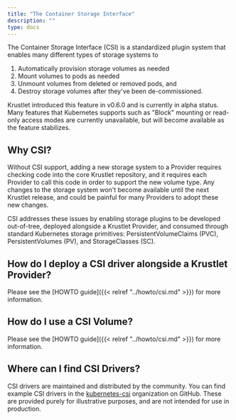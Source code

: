 ```yaml
---
title: "The Container Storage Interface"
description: ""
type: docs
---
```


The Container Storage Interface (CSI) is a standardized plugin system that
enables many different types of storage systems to

1. Automatically provision storage volumes as needed
1. Mount volumes to pods as needed
1. Unmount volumes from deleted or removed pods, and
1. Destroy storage volumes after they've been de-commissioned.

Krustlet introduced this feature in v0.6.0 and is currently in alpha status.
Many features that Kubernetes supports such as "Block" mounting or read-only
access modes are currently unavailable, but will become available as the feature
stabilizes.

## Why CSI?

Without CSI support, adding a new storage system to a Provider requires checking
code into the core Krustlet repository, and it requires each Provider to call
this code in order to support the new volume type. Any changes to the storage
system won't become available until the next Krustlet release, and could be
painful for many Providers to adopt these new changes.

CSI addresses these issues by enabling storage plugins to be developed
out-of-tree, deployed alongside a Krustlet Provider, and consumed through
standard Kubernetes storage primitives: PersistentVolumeClaims (PVC),
PersistentVolumes (PV), and StorageClasses (SC).

## How do I deploy a CSI driver alongside a Krustlet Provider?

Please see the [HOWTO guide]({{< relref "../howto/csi.md" >}}) for more information.

## How do I use a CSI Volume?

Please see the [HOWTO guide]({{< relref "../howto/csi.md" >}}) for more information.

## Where can I find CSI Drivers?

CSI drivers are maintained and distributed by the community. You can find
example CSI drivers in the [kubernetes-csi](https://github.com/kubernetes-csi)
organization on GitHub. These are provided purely for illustrative purposes, and
are not intended for use in production.
